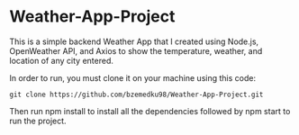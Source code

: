 # Weather-App-Project

This is a simple backend Weather App that I created using Node.js, OpenWeather API, and Axios to show the temperature, weather, and location of any city entered. 

In order to run, you must clone it on your machine using this code:
```
git clone https://github.com/bzemedku98/Weather-App-Project.git
```
Then run npm install to install all the dependencies followed by npm start to run the project.
